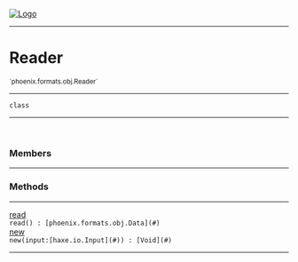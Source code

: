 
[![Logo](../../../../images/logo.png)](../../../../api/index.html)

---



<h1>Reader</h1>
<small>`phoenix.formats.obj.Reader`</small>



---

`class`

---

&nbsp;
&nbsp;



<h3>Members</h3> <hr/>





<h3>Methods</h3> <hr/><span class="method apipage">
            <a name="read"><a class="lift" href="#read">read</a></a> <div class="clear"></div><code class="signature apipage">read() : [phoenix.formats.obj.Data](#)</code><br/><span class="small_desc_flat"></span>
        </span>
    <span class="method apipage">
            <a name="new"><a class="lift" href="#new">new</a></a> <div class="clear"></div><code class="signature apipage">new(input:[haxe.io.Input](#)<span></span>) : [Void](#)</code><br/><span class="small_desc_flat"></span>
        </span>
    





---

&nbsp;
&nbsp;
&nbsp;
&nbsp;